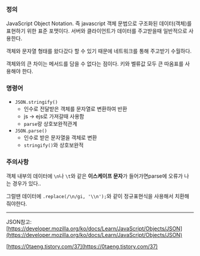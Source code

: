 ### 정의

JavaScript Object Notation. 즉 javascript 객체 문법으로 구조화된 데이터(객체)를 표현하기 위한 표준 포맷이다. 서버와 클라이언트가 데이터를 주고받을때 일반적으로 사용한다.

객체와 문자열 형태를 왔다갔다 할 수 있기 때문에 네트워크를 통해 주고받기 수월하다.

객체와의 큰 차이는 메서드를 담을 수 없다는 점이다. 키와 벨류값 모두 큰 따옴표를 사용해야 한다.

### 명령어

- `JSON.stringify()`
  - 인수로 전달받은 객체를 문자열로 변환하여 반환
  - js → ejs로 가져갈때 사용함
  - `parse`랑 상호보완적관계
- `JSON.parse()`
  - 인수로 받은 문자열을 객체로 변환
  - `stringify()`와 상호보완적

### 주의사항

객체 내부의 데이터에 `\n`나 `\t`와 같은 **이스케이프 문자**가 들어가면parse에 오류가 나는 경우가 있다..

그럴땐 데이터에 `.replace(/\n/gi, '\\n');`와 같이 정규표현식을 사용해서 치환해줘야한다.

---

JSON참고: [https://developer.mozilla.org/ko/docs/Learn/JavaScript/Objects/JSON](https://developer.mozilla.org/ko/docs/Learn/JavaScript/Objects/JSON)

[https://0taeng.tistory.com/37](https://0taeng.tistory.com/37)
